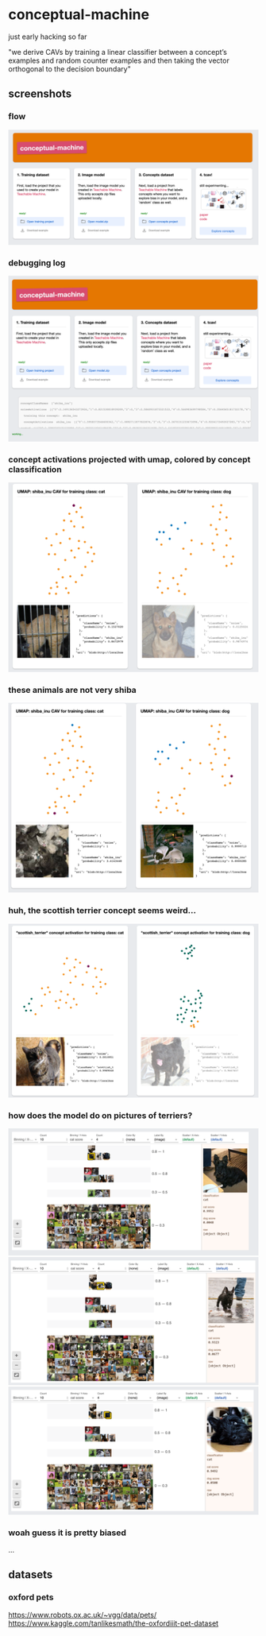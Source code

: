 # conceptual-machine
just early hacking so far

"we derive CAVs by training a linear classifier between a concept’s examples and random counter examples and then taking the vector orthogonal to the decision boundary"


## screenshots
### flow
![flow](docs/docs-1.png)

### debugging log
![debugging log](docs/docs-2.png)

### concept activations projected with umap, colored by concept classification
![concept activations projected with umap, colored by concept classification](docs/docs-3.png)

### these animals are not very shiba
![these animals are not very shiba](docs/docs-4.png)

### huh, the scottish terrier concept seems weird...
![huh, the scottish terrier concept seems weird](docs/docs-a-0.png)

### how does the model do on pictures of terriers?
![how does the model do on pictures of terriers](docs/docs-a-1.png)
![how does the model do on pictures of terriers](docs/docs-a-2.png)
![how does the model do on pictures of terriers](docs/docs-a-3.png)

### woah guess it is pretty biased
...


## datasets
### oxford pets
https://www.robots.ox.ac.uk/~vgg/data/pets/
https://www.kaggle.com/tanlikesmath/the-oxfordiiit-pet-dataset
